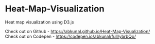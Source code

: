 # Heat-Map-Visualization  
  
Heat map visualization using D3.js  
  
Check out on Github  - https://abkunal.github.io/Heat-Map-Visualization/  
Check out on Codepen - https://codepen.io/abkunal/full/ybrbQo/
